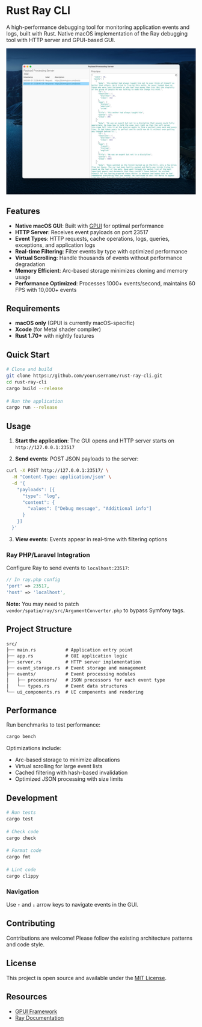 # Rust Ray CLI

A high-performance debugging tool for monitoring application events and logs, built with Rust. Native macOS implementation of the Ray debugging tool with HTTP server and GPUI-based GUI.

![Application Screenshot](images/image1.jpeg)

## Features

- **Native macOS GUI**: Built with [GPUI](https://github.com/zed-industries/gpui) for optimal performance
- **HTTP Server**: Receives event payloads on port 23517
- **Event Types**: HTTP requests, cache operations, logs, queries, exceptions, and application logs
- **Real-time Filtering**: Filter events by type with optimized performance
- **Virtual Scrolling**: Handle thousands of events without performance degradation
- **Memory Efficient**: Arc-based storage minimizes cloning and memory usage
- **Performance Optimized**: Processes 1000+ events/second, maintains 60 FPS with 10,000+ events

## Requirements

- **macOS only** (GPUI is currently macOS-specific)
- **Xcode** (for Metal shader compiler)
- **Rust 1.70+** with nightly features

## Quick Start

```bash
# Clone and build
git clone https://github.com/yourusername/rust-ray-cli.git
cd rust-ray-cli
cargo build --release

# Run the application
cargo run --release
```

## Usage

1. **Start the application**: The GUI opens and HTTP server starts on `http://127.0.0.1:23517`

2. **Send events**: POST JSON payloads to the server:

```bash
curl -X POST http://127.0.0.1:23517/ \
  -H "Content-Type: application/json" \
  -d '{
    "payloads": [{
      "type": "log",
      "content": {
        "values": ["Debug message", "Additional info"]
      }
    }]
  }'
```

3. **View events**: Events appear in real-time with filtering options

### Ray PHP/Laravel Integration

Configure Ray to send events to `localhost:23517`:

```php
// In ray.php config
'port' => 23517,
'host' => 'localhost',
```

**Note:** You may need to patch `vendor/spatie/ray/src/ArgumentConverter.php` to bypass Symfony tags.

## Project Structure

```
src/
├── main.rs           # Application entry point
├── app.rs            # GUI application logic
├── server.rs         # HTTP server implementation
├── event_storage.rs  # Event storage and management
├── events/           # Event processing modules
│   ├── processors/   # JSON processors for each event type
│   └── types.rs      # Event data structures
└── ui_components.rs  # UI components and rendering
```

## Performance

Run benchmarks to test performance:

```bash
cargo bench
```

Optimizations include:
- Arc-based storage to minimize allocations
- Virtual scrolling for large event lists
- Cached filtering with hash-based invalidation
- Optimized JSON processing with size limits

## Development

```bash
# Run tests
cargo test

# Check code
cargo check

# Format code
cargo fmt

# Lint code
cargo clippy
```

### Navigation

Use `↑` and `↓` arrow keys to navigate events in the GUI.

## Contributing

Contributions are welcome! Please follow the existing architecture patterns and code style.

## License

This project is open source and available under the [MIT License](LICENSE).

## Resources

- [GPUI Framework](https://github.com/zed-industries/zed/tree/main/crates/gpui)
- [Ray Documentation](https://spatie.be/docs/ray)
